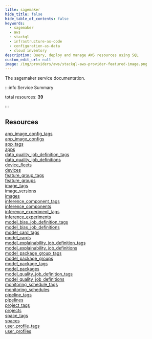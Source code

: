 ```yaml
---
title: sagemaker
hide_title: false
hide_table_of_contents: false
keywords:
  - sagemaker
  - aws
  - stackql
  - infrastructure-as-code
  - configuration-as-data
  - cloud inventory
description: Query, deploy and manage AWS resources using SQL
custom_edit_url: null
image: /img/providers/aws/stackql-aws-provider-featured-image.png
---
```


The sagemaker service documentation.

:::info Service Summary

<div class="row">
<div class="providerDocColumn">
<span>total resources:&nbsp;<b>39</b></span><br />
</div>
</div>

:::

## Resources
<div class="row">
<div class="providerDocColumn">
<a href="/providers/aws/sagemaker/app_image_config_tags/">app_image_config_tags</a><br />
<a href="/providers/aws/sagemaker/app_image_configs/">app_image_configs</a><br />
<a href="/providers/aws/sagemaker/app_tags/">app_tags</a><br />
<a href="/providers/aws/sagemaker/apps/">apps</a><br />
<a href="/providers/aws/sagemaker/data_quality_job_definition_tags/">data_quality_job_definition_tags</a><br />
<a href="/providers/aws/sagemaker/data_quality_job_definitions/">data_quality_job_definitions</a><br />
<a href="/providers/aws/sagemaker/device_fleets/">device_fleets</a><br />
<a href="/providers/aws/sagemaker/devices/">devices</a><br />
<a href="/providers/aws/sagemaker/feature_group_tags/">feature_group_tags</a><br />
<a href="/providers/aws/sagemaker/feature_groups/">feature_groups</a><br />
<a href="/providers/aws/sagemaker/image_tags/">image_tags</a><br />
<a href="/providers/aws/sagemaker/image_versions/">image_versions</a><br />
<a href="/providers/aws/sagemaker/images/">images</a><br />
<a href="/providers/aws/sagemaker/inference_component_tags/">inference_component_tags</a><br />
<a href="/providers/aws/sagemaker/inference_components/">inference_components</a><br />
<a href="/providers/aws/sagemaker/inference_experiment_tags/">inference_experiment_tags</a><br />
<a href="/providers/aws/sagemaker/inference_experiments/">inference_experiments</a><br />
<a href="/providers/aws/sagemaker/model_bias_job_definition_tags/">model_bias_job_definition_tags</a><br />
<a href="/providers/aws/sagemaker/model_bias_job_definitions/">model_bias_job_definitions</a><br />
<a href="/providers/aws/sagemaker/model_card_tags/">model_card_tags</a>
</div>
<div class="providerDocColumn">
<a href="/providers/aws/sagemaker/model_cards/">model_cards</a><br />
<a href="/providers/aws/sagemaker/model_explainability_job_definition_tags/">model_explainability_job_definition_tags</a><br />
<a href="/providers/aws/sagemaker/model_explainability_job_definitions/">model_explainability_job_definitions</a><br />
<a href="/providers/aws/sagemaker/model_package_group_tags/">model_package_group_tags</a><br />
<a href="/providers/aws/sagemaker/model_package_groups/">model_package_groups</a><br />
<a href="/providers/aws/sagemaker/model_package_tags/">model_package_tags</a><br />
<a href="/providers/aws/sagemaker/model_packages/">model_packages</a><br />
<a href="/providers/aws/sagemaker/model_quality_job_definition_tags/">model_quality_job_definition_tags</a><br />
<a href="/providers/aws/sagemaker/model_quality_job_definitions/">model_quality_job_definitions</a><br />
<a href="/providers/aws/sagemaker/monitoring_schedule_tags/">monitoring_schedule_tags</a><br />
<a href="/providers/aws/sagemaker/monitoring_schedules/">monitoring_schedules</a><br />
<a href="/providers/aws/sagemaker/pipeline_tags/">pipeline_tags</a><br />
<a href="/providers/aws/sagemaker/pipelines/">pipelines</a><br />
<a href="/providers/aws/sagemaker/project_tags/">project_tags</a><br />
<a href="/providers/aws/sagemaker/projects/">projects</a><br />
<a href="/providers/aws/sagemaker/space_tags/">space_tags</a><br />
<a href="/providers/aws/sagemaker/spaces/">spaces</a><br />
<a href="/providers/aws/sagemaker/user_profile_tags/">user_profile_tags</a><br />
<a href="/providers/aws/sagemaker/user_profiles/">user_profiles</a>
</div>
</div>